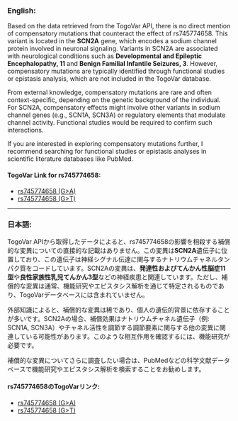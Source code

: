 ### English:
Based on the data retrieved from the TogoVar API, there is no direct mention of compensatory mutations that counteract the effect of rs745774658. This variant is located in the **SCN2A** gene, which encodes a sodium channel protein involved in neuronal signaling. Variants in SCN2A are associated with neurological conditions such as **Developmental and Epileptic Encephalopathy, 11** and **Benign Familial Infantile Seizures, 3**. However, compensatory mutations are typically identified through functional studies or epistasis analysis, which are not included in the TogoVar database.

From external knowledge, compensatory mutations are rare and often context-specific, depending on the genetic background of the individual. For SCN2A, compensatory effects might involve other variants in sodium channel genes (e.g., SCN1A, SCN3A) or regulatory elements that modulate channel activity. Functional studies would be required to confirm such interactions.

If you are interested in exploring compensatory mutations further, I recommend searching for functional studies or epistasis analyses in scientific literature databases like PubMed.

#### TogoVar Link for rs745774658:
- [rs745774658 (G>A)](https://togovar.org/variant/tgv9339051)
- [rs745774658 (G>T)](https://togovar.org/variant/tgv9339051)

---

### 日本語:
TogoVar APIから取得したデータによると、rs745774658の影響を相殺する補償的な変異についての直接的な記載はありません。この変異は**SCN2A**遺伝子に位置しており、この遺伝子は神経シグナル伝達に関与するナトリウムチャネルタンパク質をコードしています。SCN2Aの変異は、**発達性およびてんかん性脳症11型**や**良性家族性乳児てんかん3型**などの神経疾患と関連しています。ただし、補償的な変異は通常、機能研究やエピスタシス解析を通じて特定されるものであり、TogoVarデータベースには含まれていません。

外部知識によると、補償的な変異は稀であり、個人の遺伝的背景に依存することが多いです。SCN2Aの場合、補償効果はナトリウムチャネル遺伝子（例: SCN1A, SCN3A）やチャネル活性を調節する調節要素に関与する他の変異に関連している可能性があります。このような相互作用を確認するには、機能研究が必要です。

補償的な変異についてさらに調査したい場合は、PubMedなどの科学文献データベースで機能研究やエピスタシス解析を検索することをお勧めします。

#### rs745774658のTogoVarリンク:
- [rs745774658 (G>A)](https://togovar.org/variant/tgv9339051)
- [rs745774658 (G>T)](https://togovar.org/variant/tgv9339051)
